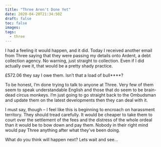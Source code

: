```yaml
---
title: "Three Aren't Done Yet"
date: 2020-04-20T21:34:50Z
draft: false
toc: false
images:
tags: 
  - three
---
```


I had a feeling it would happen, and it did. Today I received another email from Three saying that they were passing my details onto Ardent, a debt collection agency. No warning, just straight to collection. Even if I did actually owe it, that would be a pretty shady practice.

£572.06 they say I owe them. Isn’t that a load of bull****?

To be honest, I’m done trying to talk to anyone at Three. Very few of them seem to speak understandable English and those that do seem to be brain-dead circus monkeys. I’m just going to go straight back to the Ombudsman and update them on the latest developments then they can deal with it.

I must say, though – I feel like this is beginning to encroach on harassment territory. They should tread carefully. It would be cheaper to take them to court over the settlement of the fees and the distress of the whole ordeal than it would be to bow down and pay them. Nobody in their right mind would pay Three anything after what they’ve been doing.

What do you think will happen next? Lets wait and see…